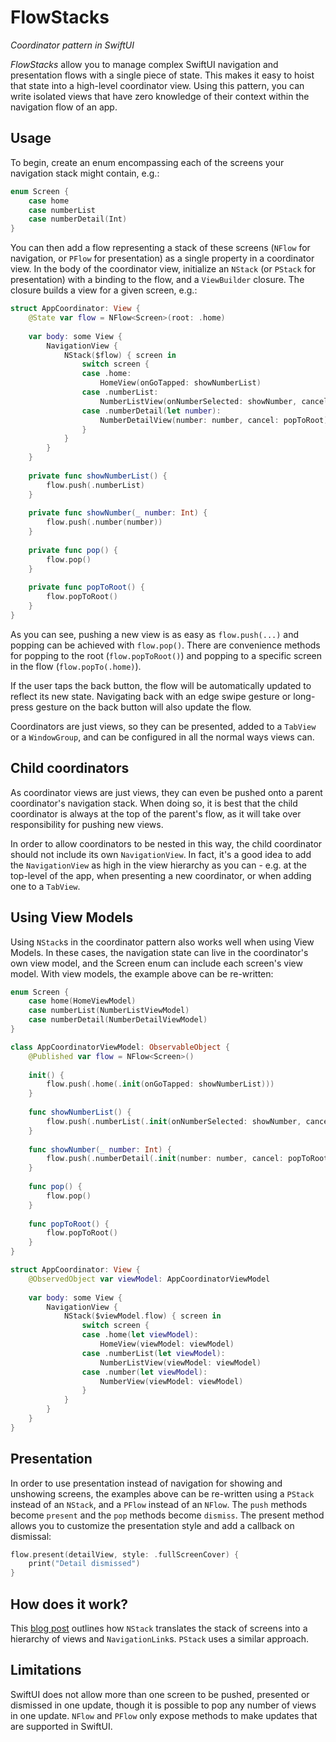 # FlowStacks
_Coordinator pattern in SwiftUI_

*FlowStacks* allow you to manage complex SwiftUI navigation and presentation flows with a single piece of state. This makes it easy to hoist that state into a high-level coordinator view. Using this pattern, you can write isolated views that have zero knowledge of their context within the navigation flow of an app.

## Usage

To begin, create an enum encompassing each of the screens your navigation stack might contain, e.g.:

```swift
enum Screen {
    case home
    case numberList
    case numberDetail(Int)
}
```

You can then add a flow representing a stack of these screens (`NFlow` for navigation, or `PFlow` for presentation) as a single property in a coordinator view. In the body of the coordinator view, initialize an `NStack` (or `PStack` for presentation) with a binding to the flow, and a `ViewBuilder` closure. The closure builds a view for a given screen, e.g.:

```swift
struct AppCoordinator: View {
    @State var flow = NFlow<Screen>(root: .home)
    
    var body: some View {
        NavigationView {
            NStack($flow) { screen in
                switch screen {
                case .home:
                    HomeView(onGoTapped: showNumberList)
                case .numberList:
                    NumberListView(onNumberSelected: showNumber, cancel: pop)
                case .numberDetail(let number):
                    NumberDetailView(number: number, cancel: popToRoot)
                }
            }
        }
    }
    
    private func showNumberList() {
        flow.push(.numberList)
    }
    
    private func showNumber(_ number: Int) {
        flow.push(.number(number))
    }
    
    private func pop() {
        flow.pop()
    }
    
    private func popToRoot() {
        flow.popToRoot()
    }
}
```

As you can see, pushing a new view is as easy as `flow.push(...)` and popping can be achieved with `flow.pop()`. There are convenience methods for popping to the root (`flow.popToRoot()`) and popping to a specific screen in the flow (`flow.popTo(.home)`). 

If the user taps the back button, the flow will be automatically updated to reflect its new state. Navigating back with an edge swipe gesture or long-press gesture on the back button will also update the flow.

Coordinators are just views, so they can be presented, added to a `TabView` or a `WindowGroup`, and can be configured in all the normal ways views can. 

## Child coordinators

As coordinator views are just views, they can even be pushed onto a parent coordinator's navigation stack. When doing so, it is best that the child coordinator is always at the top of the parent's flow, as it will take over responsibility for pushing new views. 

In order to allow coordinators to be nested in this way, the child coordinator should not include its own `NavigationView`. In fact, it's a good idea to add the `NavigationView` as high in the view hierarchy as you can - e.g. at the top-level of the app, when presenting a new coordinator, or when adding one to a `TabView`.

## Using View Models

Using `NStack`s in the coordinator pattern also works well when using View Models. In these cases, the navigation state can live in the coordinator's own view model, and the Screen enum can include each screen's view model. With view models, the example above can be re-written:

```swift
enum Screen {
    case home(HomeViewModel)
    case numberList(NumberListViewModel)
    case numberDetail(NumberDetailViewModel)
}

class AppCoordinatorViewModel: ObservableObject {
    @Published var flow = NFlow<Screen>()
    
    init() {
        flow.push(.home(.init(onGoTapped: showNumberList)))
    }
    
    func showNumberList() {
        flow.push(.numberList(.init(onNumberSelected: showNumber, cancel: pop)))
    }
    
    func showNumber(_ number: Int) {
        flow.push(.numberDetail(.init(number: number, cancel: popToRoot)))
    }
    
    func pop() {
        flow.pop()
    }
    
    func popToRoot() {
        flow.popToRoot()
    }
}

struct AppCoordinator: View {
    @ObservedObject var viewModel: AppCoordinatorViewModel
    
    var body: some View {
        NavigationView {
            NStack($viewModel.flow) { screen in
                switch screen {
                case .home(let viewModel):
                    HomeView(viewModel: viewModel)
                case .numberList(let viewModel):
                    NumberListView(viewModel: viewModel)
                case .number(let viewModel):
                    NumberView(viewModel: viewModel)
                }
            }
        }
    }
}
```

## Presentation

In order to use presentation instead of navigation for showing and unshowing screens, the examples above can be re-written using a `PStack` instead of an `NStack`, and a `PFlow` instead of an `NFlow`. The `push` methods become `present` and the `pop` methods become `dismiss`. The present method allows you to customize the presentation style and add a callback on dismissal:

```swift
flow.present(detailView, style: .fullScreenCover) {
    print("Detail dismissed")
}
```

## How does it work? 

This [blog post](https://johnpatrickmorgan.github.io/2021/07/03/NStack/) outlines how `NStack` translates the stack of screens into a hierarchy of views and `NavigationLink`s. `PStack` uses a similar approach.

## Limitations

SwiftUI does not allow more than one screen to be pushed, presented or dismissed in one update, though it is possible to pop any number of views in one update. `NFlow` and `PFlow` only expose methods to make updates that are supported in SwiftUI.
